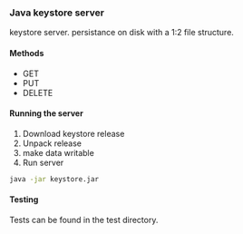 <h3>Java keystore server</h3>

<p> 

keystore server. persistance on disk with a 1:2 file structure.

</p>

<h4>Methods</h4>

* GET
* PUT 
* DELETE


<h4>Running the server</h4>

 1. Download keystore release
 2. Unpack release
 3. make data writable
 4. Run server

``` bash
java -jar keystore.jar
```

<h4>Testing</h4>
<p>
Tests can be found in the test directory.
</p>

